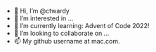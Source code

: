 - 👋 Hi, I’m @ctwardy
- 👀 I’m interested in ...
- 🌱 I’m currently learning: Advent of Code 2022!
- 💞️ I’m looking to collaborate on ...
- 📫 My github username at mac.com.  

<!---
ctwardy/ctwardy is a ✨ special ✨ repository because its `README.md` (this file) appears on your GitHub profile.
You can click the Preview link to take a look at your changes.
--->
